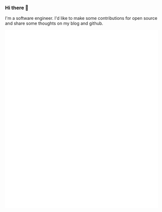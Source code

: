 ### Hi there 🍨

I'm a software engineer. I'd like to make some contributions for open source and share some thoughts on my blog and github.

<img align="left" src="https://raw.githubusercontent.com/shiyindaxiaojie/github-stats/master/generated/overview.svg#gh-light-mode-only" /> 
<img src="https://raw.githubusercontent.com/shiyindaxiaojie/github-stats/master/generated/languages.svg#gh-light-mode-only" /> 
